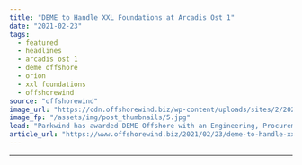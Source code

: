 ```yaml
---
title: "DEME to Handle XXL Foundations at Arcadis Ost 1"
date: "2021-02-23"
tags: 
  - featured
  - headlines
  - arcadis ost 1
  - deme offshore
  - orion
  - xxl foundations
  - offshorewind
source: "offshorewind"
image_url: "https://cdn.offshorewind.biz/wp-content/uploads/sites/2/2021/02/23094004/DEME-to-Handle-XXL-Foundations-at-Arcadis-Ost-1.jpg"
image_fp: "/assets/img/post_thumbnails/5.jpg"
lead: "Parkwind has awarded DEME Offshore with an Engineering, Procurement, Construction and Installation (EPCI) contract"
article_url: "https://www.offshorewind.biz/2021/02/23/deme-to-handle-xxl-foundations-at-arcadis-ost-1/"
---
```


---
